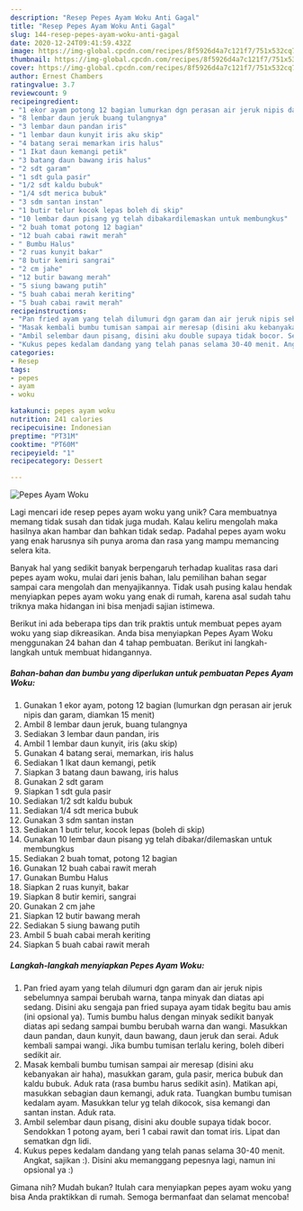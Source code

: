 ```yaml
---
description: "Resep Pepes Ayam Woku Anti Gagal"
title: "Resep Pepes Ayam Woku Anti Gagal"
slug: 144-resep-pepes-ayam-woku-anti-gagal
date: 2020-12-24T09:41:59.432Z
image: https://img-global.cpcdn.com/recipes/8f5926d4a7c121f7/751x532cq70/pepes-ayam-woku-foto-resep-utama.jpg
thumbnail: https://img-global.cpcdn.com/recipes/8f5926d4a7c121f7/751x532cq70/pepes-ayam-woku-foto-resep-utama.jpg
cover: https://img-global.cpcdn.com/recipes/8f5926d4a7c121f7/751x532cq70/pepes-ayam-woku-foto-resep-utama.jpg
author: Ernest Chambers
ratingvalue: 3.7
reviewcount: 9
recipeingredient:
- "1 ekor ayam potong 12 bagian lumurkan dgn perasan air jeruk nipis dan garam diamkan 15 menit"
- "8 lembar daun jeruk buang tulangnya"
- "3 lembar daun pandan iris"
- "1 lembar daun kunyit iris aku skip"
- "4 batang serai memarkan iris halus"
- "1 Ikat daun kemangi petik"
- "3 batang daun bawang iris halus"
- "2 sdt garam"
- "1 sdt gula pasir"
- "1/2 sdt kaldu bubuk"
- "1/4 sdt merica bubuk"
- "3 sdm santan instan"
- "1 butir telur kocok lepas boleh di skip"
- "10 lembar daun pisang yg telah dibakardilemaskan untuk membungkus"
- "2 buah tomat potong 12 bagian"
- "12 buah cabai rawit merah"
- " Bumbu Halus"
- "2 ruas kunyit bakar"
- "8 butir kemiri sangrai"
- "2 cm jahe"
- "12 butir bawang merah"
- "5 siung bawang putih"
- "5 buah cabai merah keriting"
- "5 buah cabai rawit merah"
recipeinstructions:
- "Pan fried ayam yang telah dilumuri dgn garam dan air jeruk nipis sebelumnya sampai berubah warna, tanpa minyak dan diatas api sedang. Disini aku sengaja pan fried supaya ayam tidak begitu bau amis (ini opsional ya). Tumis bumbu halus dengan minyak sedikit banyak diatas api sedang sampai bumbu berubah warna dan wangi. Masukkan daun pandan, daun kunyit, daun bawang, daun jeruk dan serai. Aduk kembali sampai wangi. Jika bumbu tumisan terlalu kering, boleh diberi sedikit air."
- "Masak kembali bumbu tumisan sampai air meresap (disini aku kebanyakan air haha), masukkan garam, gula pasir, merica bubuk dan kaldu bubuk. Aduk rata (rasa bumbu harus sedikit asin). Matikan api, masukkan sebagian daun kemangi, aduk rata. Tuangkan bumbu tumisan kedalam ayam. Masukkan telur yg telah dikocok, sisa kemangi dan santan instan. Aduk rata."
- "Ambil selembar daun pisang, disini aku double supaya tidak bocor. Sendokkan 1 potong ayam, beri 1 cabai rawit dan tomat iris. Lipat dan sematkan dgn lidi."
- "Kukus pepes kedalam dandang yang telah panas selama 30-40 menit. Angkat, sajikan :). Disini aku memanggang pepesnya lagi, namun ini opsional ya :)"
categories:
- Resep
tags:
- pepes
- ayam
- woku

katakunci: pepes ayam woku 
nutrition: 241 calories
recipecuisine: Indonesian
preptime: "PT31M"
cooktime: "PT60M"
recipeyield: "1"
recipecategory: Dessert

---
```



![Pepes Ayam Woku](https://img-global.cpcdn.com/recipes/8f5926d4a7c121f7/751x532cq70/pepes-ayam-woku-foto-resep-utama.jpg)

Lagi mencari ide resep pepes ayam woku yang unik? Cara membuatnya memang tidak susah dan tidak juga mudah. Kalau keliru mengolah maka hasilnya akan hambar dan bahkan tidak sedap. Padahal pepes ayam woku yang enak harusnya sih punya aroma dan rasa yang mampu memancing selera kita.



Banyak hal yang sedikit banyak berpengaruh terhadap kualitas rasa dari pepes ayam woku, mulai dari jenis bahan, lalu pemilihan bahan segar sampai cara mengolah dan menyajikannya. Tidak usah pusing kalau hendak menyiapkan pepes ayam woku yang enak di rumah, karena asal sudah tahu triknya maka hidangan ini bisa menjadi sajian istimewa.


Berikut ini ada beberapa tips dan trik praktis untuk membuat pepes ayam woku yang siap dikreasikan. Anda bisa menyiapkan Pepes Ayam Woku menggunakan 24 bahan dan 4 tahap pembuatan. Berikut ini langkah-langkah untuk membuat hidangannya.

<!--inarticleads1-->

##### Bahan-bahan dan bumbu yang diperlukan untuk pembuatan Pepes Ayam Woku:

1. Gunakan 1 ekor ayam, potong 12 bagian (lumurkan dgn perasan air jeruk nipis dan garam, diamkan 15 menit)
1. Ambil 8 lembar daun jeruk, buang tulangnya
1. Sediakan 3 lembar daun pandan, iris
1. Ambil 1 lembar daun kunyit, iris (aku skip)
1. Gunakan 4 batang serai, memarkan, iris halus
1. Sediakan 1 Ikat daun kemangi, petik
1. Siapkan 3 batang daun bawang, iris halus
1. Gunakan 2 sdt garam
1. Siapkan 1 sdt gula pasir
1. Sediakan 1/2 sdt kaldu bubuk
1. Sediakan 1/4 sdt merica bubuk
1. Gunakan 3 sdm santan instan
1. Sediakan 1 butir telur, kocok lepas (boleh di skip)
1. Gunakan 10 lembar daun pisang yg telah dibakar/dilemaskan untuk membungkus
1. Sediakan 2 buah tomat, potong 12 bagian
1. Gunakan 12 buah cabai rawit merah
1. Gunakan  Bumbu Halus
1. Siapkan 2 ruas kunyit, bakar
1. Siapkan 8 butir kemiri, sangrai
1. Gunakan 2 cm jahe
1. Siapkan 12 butir bawang merah
1. Sediakan 5 siung bawang putih
1. Ambil 5 buah cabai merah keriting
1. Siapkan 5 buah cabai rawit merah




<!--inarticleads2-->

##### Langkah-langkah menyiapkan Pepes Ayam Woku:

1. Pan fried ayam yang telah dilumuri dgn garam dan air jeruk nipis sebelumnya sampai berubah warna, tanpa minyak dan diatas api sedang. Disini aku sengaja pan fried supaya ayam tidak begitu bau amis (ini opsional ya). Tumis bumbu halus dengan minyak sedikit banyak diatas api sedang sampai bumbu berubah warna dan wangi. Masukkan daun pandan, daun kunyit, daun bawang, daun jeruk dan serai. Aduk kembali sampai wangi. Jika bumbu tumisan terlalu kering, boleh diberi sedikit air.
1. Masak kembali bumbu tumisan sampai air meresap (disini aku kebanyakan air haha), masukkan garam, gula pasir, merica bubuk dan kaldu bubuk. Aduk rata (rasa bumbu harus sedikit asin). Matikan api, masukkan sebagian daun kemangi, aduk rata. Tuangkan bumbu tumisan kedalam ayam. Masukkan telur yg telah dikocok, sisa kemangi dan santan instan. Aduk rata.
1. Ambil selembar daun pisang, disini aku double supaya tidak bocor. Sendokkan 1 potong ayam, beri 1 cabai rawit dan tomat iris. Lipat dan sematkan dgn lidi.
1. Kukus pepes kedalam dandang yang telah panas selama 30-40 menit. Angkat, sajikan :). Disini aku memanggang pepesnya lagi, namun ini opsional ya :)




Gimana nih? Mudah bukan? Itulah cara menyiapkan pepes ayam woku yang bisa Anda praktikkan di rumah. Semoga bermanfaat dan selamat mencoba!
